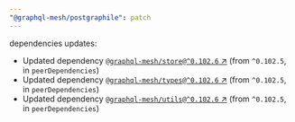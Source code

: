 ```yaml
---
"@graphql-mesh/postgraphile": patch
---
```

dependencies updates:
  - Updated dependency [`@graphql-mesh/store@^0.102.6` ↗︎](https://www.npmjs.com/package/@graphql-mesh/store/v/0.102.6) (from `^0.102.5`, in `peerDependencies`)
  - Updated dependency [`@graphql-mesh/types@^0.102.6` ↗︎](https://www.npmjs.com/package/@graphql-mesh/types/v/0.102.6) (from `^0.102.5`, in `peerDependencies`)
  - Updated dependency [`@graphql-mesh/utils@^0.102.6` ↗︎](https://www.npmjs.com/package/@graphql-mesh/utils/v/0.102.6) (from `^0.102.5`, in `peerDependencies`)
